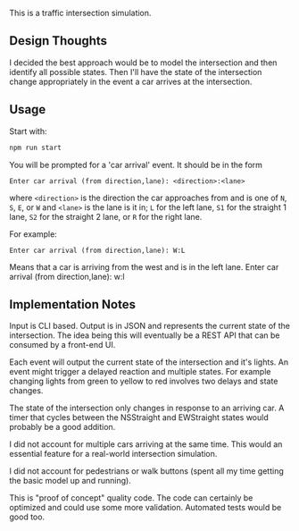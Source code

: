 This is a traffic intersection simulation.

## Design Thoughts

I decided the best approach would be to model the intersection and then identify all possible states. Then I'll have the state of the intersection change appropriately in the event a car arrives at the intersection.

## Usage

Start with:
```sh
npm run start
```
You will be prompted for a 'car arrival' event. It should be in the form
```shell
Enter car arrival (from direction,lane): <direction>:<lane>
```
where `<direction>` is the direction the car approaches from and is one of `N`, `S`, `E`, or `W` and `<lane>` is the lane is it in; `L` for the left lane, `S1` for the straight 1 lane, `S2` for the straight 2 lane, or `R` for the right lane.


For example:
```shell
Enter car arrival (from direction,lane): W:L
```
Means that a car is arriving from the west and is in the left lane.
Enter car arrival (from direction,lane): w:l

## Implementation Notes

Input is CLI based. Output is in JSON and represents the current state of the intersection. The idea being this will eventually be a REST API that can be consumed by a front-end UI.

Each event will output the current state of the intersection and it's lights. An event might trigger a delayed reaction and multiple states. For example changing lights from green to yellow to red involves two delays and state changes.

The state of the intersection only changes in response to an arriving car. A timer that cycles between the NSStraight and EWStraight states would probably be a good addition.

I did not account for multiple cars arriving at the same time. This would an essential feature for a real-world intersection simulation.

I did not account for pedestrians or walk buttons (spent all my time getting the basic model up and running).

This is "proof of concept" quality code. The code can certainly be optimized and could use some more validation. Automated tests would be good too.
